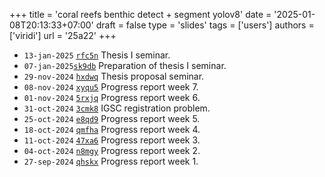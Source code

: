 +++
title = 'coral reefs benthic detect + segment yolov8'
date = '2025-01-08T20:13:33+07:00'
draft = false
type = 'slides'
tags = ['users']
authors = ['viridi']
url = '25a22'
+++
<!--more-->

+ `13-jan-2025` [`rfc5n`](https://osf.io/rfc5n) Thesis I seminar.
+ `07-jan-2025`[`sk9db`](https://osf.io/sk9db) Preparation of thesis I seminar.
+ `29-nov-2024` [`hxdwq`](https://osf.io/hxdwq) Thesis proposal seminar.
+ `08-nov-2024` [`xyqu5`](https://osf.io/xyqu5) Progress report week 7.
+ `01-nov-2024` [`5rxjq`](https://osf.io/5rxjq) Progress report week 6.
+ `31-oct-2024` [`3cmk8`](https://osf.io/3cmk8) IGSC registration problem.
+ `25-oct-2024` [`e8qd9`](https://osf.io/e8qd9) Progress report week 5.
+ `18-oct-2024` [`qmfha`](https://osf.io/qmfha) Progress report week 4.
+ `11-oct-2024` [`47xa6`](https://osf.io/47xa6) Progress report week 3.
+ `04-oct-2024` [`n8mgy`](https://osf.io/n8mgy) Progress report week 2.
+ `27-sep-2024` [`qhskx`](https://osf.io/qhskx) Progress report week 1.

